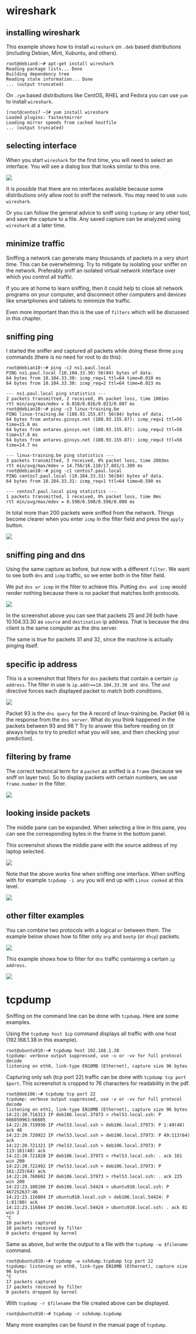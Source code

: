 # wireshark

## installing wireshark

This example shows how to install `wireshark` on `.deb` based
distributions (including Debian, Mint, Xubuntu, and others).

    root@debian8:~# apt-get install wireshark
    Reading package lists... Done
    Building dependency tree
    Reading state information... Done
    ... (output truncated)

On `.rpm` based distributions like CentOS, RHEL and Fedora you can use
`yum` to install `wireshark`.

    [root@centos7 ~]# yum install wireshark
    Loaded plugins: fastestmirror
    Loading mirror speeds from cached hostfile
    ... (output truncated)

## selecting interface

When you start `wireshark` for the first time, you will need to select
an interface. You will see a dialog box that looks similar to this one.

![](images/wireshark_capture_interfaces.png)

It is possible that there are no interfaces available because some
distributions only allow root to sniff the network. You may need to use
`sudo wireshark`.

Or you can follow the general advice to sniff using `tcpdump` or any
other tool, and save the capture to a file. Any saved capture can be
analyzed using `wireshark` at a later time.

## minimize traffic

Sniffing a network can generate many thousands of packets in a very
short time. This can be overwhelming. Try to mitigate by isolating your
sniffer on the network. Preferably sniff an isolated virtual network
interface over which you control all traffic.

If you are at home to learn sniffing, then it could help to close all
network programs on your computer, and disconnect other computers and
devices like smartphones and tablets to minimize the traffic.

Even more important than this is the use of `filters` which will be
discussed in this chapter.

## sniffing ping

I started the sniffer and captured all packets while doing these three
`ping` commands (there is no need for root to do this):

    root@debian10:~# ping -c2 ns1.paul.local
    PING ns1.paul.local (10.104.33.30) 56(84) bytes of data.
    64 bytes from 10.104.33.30: icmp_req=1 ttl=64 time=0.010 ms
    64 bytes from 10.104.33.30: icmp_req=2 ttl=64 time=0.023 ms

    --- ns1.paul.local ping statistics ---
    2 packets transmitted, 2 received, 0% packet loss, time 1001ms
    rtt min/avg/max/mdev = 0.010/0.016/0.023/0.007 ms
    root@debian10:~# ping -c3 linux-training.be
    PING linux-training.be (188.93.155.87) 56(84) bytes of data.
    64 bytes from antares.ginsys.net (188.93.155.87): icmp_req=1 ttl=56 time=15.6 ms
    64 bytes from antares.ginsys.net (188.93.155.87): icmp_req=2 ttl=56 time=17.8 ms
    64 bytes from antares.ginsys.net (188.93.155.87): icmp_req=3 ttl=56 time=14.7 ms

    --- linux-training.be ping statistics ---
    3 packets transmitted, 3 received, 0% packet loss, time 2003ms
    rtt min/avg/max/mdev = 14.756/16.110/17.881/1.309 ms
    root@debian10:~# ping -c1 centos7.paul.local
    PING centos7.paul.local (10.104.33.31) 56(84) bytes of data.
    64 bytes from 10.104.33.31: icmp_req=1 ttl=64 time=0.590 ms

    --- centos7.paul.local ping statistics ---
    1 packets transmitted, 1 received, 0% packet loss, time 0ms
    rtt min/avg/max/mdev = 0.590/0.590/0.590/0.000 ms

In total more than 200 packets were sniffed from the network. Things
become clearer when you enter `icmp` in the filter field and press the
`apply` button.

![](images/wireshark_ping.png)

## sniffing ping and dns

Using the same capture as before, but now with a different `filter`. We
want to see both `dns` and `icmp` traffic, so we enter both in the
filter field.

We put `dns or icmp` in the filter to achieve this. Putting
`dns and icmp` would render nothing because there is no packet that
matches both protocols.

![](images/wireshark_icmpordns.png)

In the screenshot above you can see that packets 25 and 26 both have
10.104.33.30 as `source` and `destination` ip address. That is because
the dns client is the same computer as the dns server.

The same is true for packets 31 and 32, since the machine is actually
pinging itself.

## specific ip address

This is a screenshot that filters for `dns` packets that contain a
certain `ip address`. The filter in use is
`ip.addr==10.104.33.30 and dns`. The `and` directive forces each
displayed packet to match both conditions.

![](images/wireshark_ipanddns.png)

Packet 93 is the `dns query` for the A record of linux-training.be.
Packet 98 is the response from the `dns server`. What do you think
happened in the packets between 93 and 98 ? Try to answer this before
reading on (it always helps to try to predict what you will see, and
then checking your prediction).

## filtering by frame

The correct technical term for a `packet` as sniffed is a `frame`
(because we sniff on layer two). So to display packets with certain
numbers, we use `frame.number` in the filter.

![](images/wireshark_framenumber.png)

## looking inside packets

The middle pane can be expanded. When selecting a line in this pane, you
can see the corresponding bytes in the frame in the bottom panel.

This screenshot shows the middle pane with the source address of my
laptop selected.

![](images/wireshark_source_mac.png)

Note that the above works fine when sniffing one interface. When
sniffing with for example `tcpdump -i any` you will end up with
`Linux cooked` at this level.

![](images/wireshark_cooked.png)

## other filter examples

You can combine two protocols with a logical `or` between them. The
example below shows how to filter only `arp` and `bootp`
(or `dhcp`) packets.

![](images/wireshark_arp_bootp.png)

This example shows how to filter for `dns` traffic
containing a certain `ip address`.

![](images/wireshark_dns_ipaddress.png)

# tcpdump

Sniffing on the command line can be done with `tcpdump`.
Here are some examples.

Using the `tcpdump host $ip` command displays all traffic with one host
(192.168.1.38 in this example).

    root@ubuntu910:~# tcpdump host 192.168.1.38
    tcpdump: verbose output suppressed, use -v or -vv for full protocol decode
    listening on eth0, link-type EN10MB (Ethernet), capture size 96 bytes

Capturing only ssh (tcp port 22) traffic can be done with
`tcpdump tcp port $port`. This screenshot is cropped to 76 characters
for readability in the pdf.

    root@deb106:~# tcpdump tcp port 22
    tcpdump: verbose output suppressed, use -v or -vv for full protocol decode
    listening on eth1, link-type EN10MB (Ethernet), capture size 96 bytes
    14:22:20.716313 IP deb106.local.37973 > rhel53.local.ssh: P 666050963:66605
    14:22:20.719936 IP rhel53.local.ssh > deb106.local.37973: P 1:49(48) ack 48
    14:22:20.720922 IP rhel53.local.ssh > deb106.local.37973: P 49:113(64) ack 
    14:22:20.721321 IP rhel53.local.ssh > deb106.local.37973: P 113:161(48) ack
    14:22:20.721820 IP deb106.local.37973 > rhel53.local.ssh: . ack 161 win 200
    14:22:20.722492 IP rhel53.local.ssh > deb106.local.37973: P 161:225(64) ack
    14:22:20.760602 IP deb106.local.37973 > rhel53.local.ssh: . ack 225 win 200
    14:22:23.108106 IP deb106.local.54424 > ubuntu910.local.ssh: P 467252637:46
    14:22:23.116804 IP ubuntu910.local.ssh > deb106.local.54424: P 1:81(80) ack
    14:22:23.116844 IP deb106.local.54424 > ubuntu910.local.ssh: . ack 81 win 2
    ^C
    10 packets captured
    10 packets received by filter
    0 packets dropped by kernel

Same as above, but write the output to a file with the
`tcpdump -w $filename` command.

    root@ubuntu910:~# tcpdump -w sshdump.tcpdump tcp port 22
    tcpdump: listening on eth0, link-type EN10MB (Ethernet), capture size 96 bytes
    ^C
    17 packets captured
    17 packets received by filter
    0 packets dropped by kernel

With `tcpdump -r $filename` the file created above can be
displayed.

    root@ubuntu910:~# tcpdump -r sshdump.tcpdump

Many more examples can be found in the manual page of `tcpdump`.
